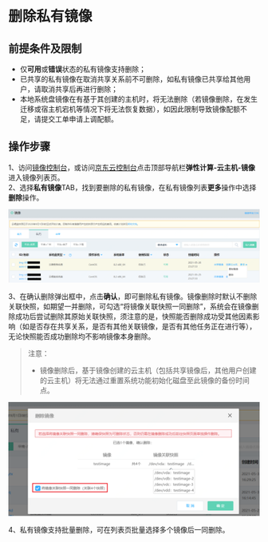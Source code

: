 # 删除私有镜像

## 前提条件及限制
* 仅**可用**或**错误**状态的私有镜像支持删除；
* 已共享的私有镜像在取消共享关系前不可删除，如私有镜像已共享给其他用户，请取消共享后再进行删除；
* 本地系统盘镜像在有基于其创建的主机时，将无法删除（若镜像删除，在发生迁移或宿主机宕机等情况下将无法恢复数据），如因此限制导致镜像配额不足，请提交工单申请上调配额。

## 操作步骤
1、访问[镜像控制台][1]，或访问[京东云控制台](https://console.jdcloud.com/overview)点击顶部导航栏**弹性计算-云主机-镜像**进入镜像列表页。<br>
2、选择**私有镜像**TAB，找到要删除的私有镜像，在私有镜像列表**更多**操作中选择**删除**操作。

![](../../../../../image/vm/Operation-Guide-Image-delete1.png)

3、在确认删除弹出框中，点击**确认**，即可删除私有镜像。镜像删除时默认不删除关联快照，如期望一并删除，可勾选“将镜像关联快照一同删除”，系统会在镜像删除成功后尝试删除其原始关联快照，须注意的是，快照能否删除成功受其他因素影响（如是否存在共享关系，是否有其他关联镜像，是否有其他任务正在进行等），无论快照能否成功删除均不影响镜像本身删除。
		
>注意：
>* 镜像删除后，基于镜像创建的云主机（包括共享镜像后，其他用户创建的云主机）将无法通过重置系统功能初始化磁盘至此镜像的备份时间点。

<div align="center"><img src="../../../../../image/vm/Operation-Guide-Image-delete2.png" width="700"></div>

4、私有镜像支持批量删除，可在列表页批量选择多个镜像后一同删除。

  [1]: https://cns-console.jdcloud.com/host/image/list
  [3]: ./images/Operation-Guide-Image-delete1.png "Operation-Guide-Image-delete1.png"
  [4]: ./images/Operation-Guide-Image-delete2.png "Operation-Guide-Image-delete2.png"



